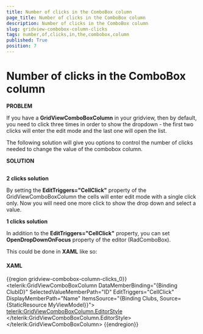 ```yaml
---
title: Number of clicks in the ComboBox column
page_title: Number of clicks in the ComboBox column
description: Number of clicks in the ComboBox column
slug: gridview-combobox-column-clicks
tags: number,of,clicks,in,the,combobox,column
published: True
position: 7
---
```


# Number of clicks in the ComboBox column



__PROBLEM__

If you have a __GridViewComboBoxColumn__ in your gridview, then by default, you need to click three times in order to show the dropdown - the first two clicks will enter the edit mode and the last one will open the list.
      

The following solution will give you options to control the number of clicks needed to change the value of the combobox column.



__SOLUTION__

## 

__2 clicks solution__

By setting the __EditTriggers="CellClick"__ property of the GridViewComboBoxColumn the cells will enter edit mode with a single click only. Now you will need one more click to show the drop down and select a value.
        



__1 clicks solution__

In addition to the __EditTriggers="CellClick"__ property, you can set __OpenDropDownOnFocus__ property of the editor (RadComboBox). 
        



This could be done in __XAML__ like so:
        

#### __XAML__

{{region gridview-combobox-column-clicks_0}}
	<telerik:GridViewComboBoxColumn DataMemberBinding="{Binding ClubID}"
	                                            SelectedValueMemberPath="ID"
	                                            EditTriggers="CellClick"
	                                            DisplayMemberPath="Name"
	                                            ItemsSource="{Binding Clubs, Source={StaticResource MyViewModel}}">
	                <telerik:GridViewComboBoxColumn.EditorStyle>
	                    <Style TargetType="telerik:RadComboBox">
	                        <Setter Property="OpenDropDownOnFocus" Value="True"/>
	                    </Style>
	                </telerik:GridViewComboBoxColumn.EditorStyle>
	            </telerik:GridViewComboBoxColumn>
	{{endregion}}




